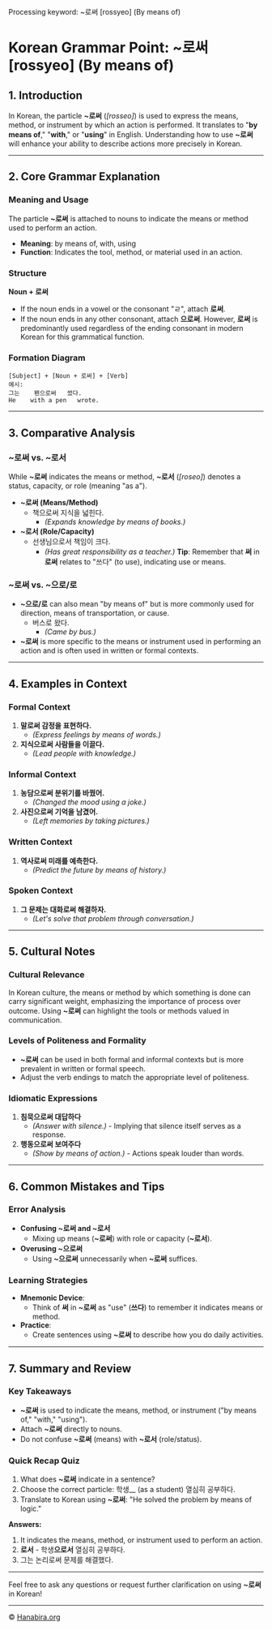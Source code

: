 Processing keyword: ~로써 [rossyeo] (By means of)
# Korean Grammar Point: ~로써 [rossyeo] (By means of)

## 1. Introduction
In Korean, the particle **~로써** (*[rosseo]*) is used to express the means, method, or instrument by which an action is performed. It translates to "**by means of**," "**with**," or "**using**" in English. Understanding how to use **~로써** will enhance your ability to describe actions more precisely in Korean.

---
## 2. Core Grammar Explanation
### Meaning and Usage
The particle **~로써** is attached to nouns to indicate the means or method used to perform an action.
- **Meaning**: by means of, with, using
- **Function**: Indicates the tool, method, or material used in an action.
### Structure
**Noun + 로써**
- If the noun ends in a vowel or the consonant "ㄹ", attach **로써**.
- If the noun ends in any other consonant, attach **으로써**.
However, **로써** is predominantly used regardless of the ending consonant in modern Korean for this grammatical function.
### Formation Diagram
```
[Subject] + [Noun + 로써] + [Verb]
예시:
그는    펜으로써   썼다.
He    with a pen   wrote.
```
---
## 3. Comparative Analysis
### ~로써 vs. ~로서
While **~로써** indicates the means or method, **~로서** (*[roseo]*) denotes a status, capacity, or role (meaning "as a").
- **~로써 (Means/Method)**
  - 책으로써 지식을 넓힌다.
    - *(Expands knowledge by means of books.)*
- **~로서 (Role/Capacity)**
  - 선생님으로서 책임이 크다.
    - *(Has great responsibility as a teacher.)*
**Tip**: Remember that **써** in **로써** relates to "쓰다" (to use), indicating use or means.
### ~로써 vs. ~으로/로
- **~으로/로** can also mean "by means of" but is more commonly used for direction, means of transportation, or cause.
  - 버스로 왔다.
    - *(Came by bus.)*
- **~로써** is more specific to the means or instrument used in performing an action and is often used in written or formal contexts.
---
## 4. Examples in Context
### Formal Context
1. **말로써 감정을 표현하다.**
   - *(Express feelings by means of words.)*
2. **지식으로써 사람들을 이끌다.**
   - *(Lead people with knowledge.)*
### Informal Context
1. **농담으로써 분위기를 바꿨어.**
   - *(Changed the mood using a joke.)*
2. **사진으로써 기억을 남겼어.**
   - *(Left memories by taking pictures.)*
### Written Context
1. **역사로써 미래를 예측한다.**
   - *(Predict the future by means of history.)*
### Spoken Context
1. **그 문제는 대화로써 해결하자.**
   - *(Let's solve that problem through conversation.)*
---
## 5. Cultural Notes
### Cultural Relevance
In Korean culture, the means or method by which something is done can carry significant weight, emphasizing the importance of process over outcome. Using **~로써** can highlight the tools or methods valued in communication.
### Levels of Politeness and Formality
- **~로써** can be used in both formal and informal contexts but is more prevalent in written or formal speech.
- Adjust the verb endings to match the appropriate level of politeness.
### Idiomatic Expressions
1. **침묵으로써 대답하다**
   - *(Answer with silence.)* - Implying that silence itself serves as a response.
2. **행동으로써 보여주다**
   - *(Show by means of action.)* - Actions speak louder than words.
---
## 6. Common Mistakes and Tips
### Error Analysis
- **Confusing ~로써 and ~로서**
  - Mixing up means (**~로써**) with role or capacity (**~로서**).
- **Overusing ~으로써**
  - Using **~으로써** unnecessarily when **~로써** suffices.
### Learning Strategies
- **Mnemonic Device**: 
  - Think of **써** in **~로써** as "use" (**쓰다**) to remember it indicates means or method.
- **Practice**:
  - Create sentences using **~로써** to describe how you do daily activities.
---
## 7. Summary and Review
### Key Takeaways
- **~로써** is used to indicate the means, method, or instrument ("by means of," "with," "using").
- Attach **~로써** directly to nouns.
- Do not confuse **~로써** (means) with **~로서** (role/status).
### Quick Recap Quiz
1. What does **~로써** indicate in a sentence?
2. Choose the correct particle: 학생__ (as a student) 열심히 공부하다.
3. Translate to Korean using **~로써**: "He solved the problem by means of logic."

**Answers:**
1. It indicates the means, method, or instrument used to perform an action.
2. **로서** - 학생**으로서** 열심히 공부하다.
3. 그는 논리로써 문제를 해결했다.
---
Feel free to ask any questions or request further clarification on using **~로써** in Korean!

---
© [Hanabira.org](https://hanabira.org)
